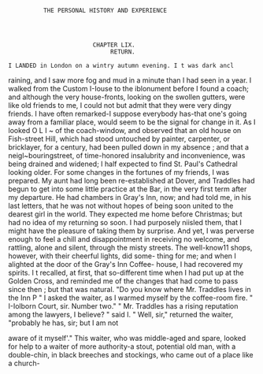               THE PERSONAL HISTORY AND EXPERIENCE




                            CHAPTER LIX.
                                 RETURN.

    I LANDED in London on a wintry autumn evening. I t was dark ancl
raining, and I saw more fog and mud in a minute than I had seen in a
year. I walked from the Custom I-Iouse to the iblonument before I found
a coach; and although the very house-fronts, looking on the swollen
gutters, were like old friends to me, I could not but admit that they were
very dingy friends.
    I have often remarked-I suppose everybody has-that one's going
away from a familiar place, would seem to be the signal for change in it.
As I looked O L I ~ of the coach-window, and observed that an old house on
Fish-street Hill, which had stood untouched by painter, carpenter, or
bricklayer, for a century, had been pulled down in my absence ; and that
a neigl~bouringstreet, of time-honored insalubrity and inconvenience, was
being drained and widened; I half expected to find St. Paul's Cathedral
looking older.
   For some changes in the fortunes of my friends, I was prepared.
My aunt had long been re-established at Dover, and Traddles had begun
to get into some little practice at the Bar, in the very first term after
my departure. He had chambers in Gray's Inn, now; and had told me,
in his last letters, that he was not without hopes of being soon united to
the dearest girl in the world.
    They expected me home before Christmas; but had no idea of my
returning so soon. I had purposely niisled them, that I might have the
pleasure of taking them by surprise. And yet, I was perverse enough to
feel a chill and disappointment in receiving no welcome, and rattling,
alone and silent, through the misty streets.
    The well-know11 shops, however, with their cheerful lights, did some-
thing for me; and when I alighted at the door of the Gray's Inn Coffee-
house, I had recovered my spirits. I t recalled, at first, that so-different
time when I had put up at the Golden Cross, and reminded me of the
changes that had come to pass since then ; but that was natural.
    "Do you know where Mr. Traddles lives in the Inn P " I asked the
waiter, as I warmed myself by the coffee-room fire.
    " I-Iolborn Court, sir. Number two."
    " Mr. Traddles has a rising reputation among the lawyers, I believe? "
 said I.
    " Well, sir," returned the waiter, "probably he has, sir; but I am not

 aware of it myself'."
    This waiter, who was middle-aged and spare, looked for help to a
 waiter of more authority-a stout, potential old man, with a double-chin,
 in black breeches and stockings, who came out of a place like a church-
